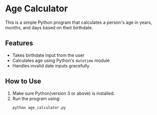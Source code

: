 # Age Calculator

This is a simple Python program that calculates a person's age in years, months, and days based on their birthdate.

## Features
- Takes birthdate input from the user
- Calculates age using Python's `datetime` module
- Handles invalid date inputs gracefully

## How to Use
1. Make sure Python(version 3 or above) is installed.
2. Run the program using:
   ```bash
   python age_calculator.py
